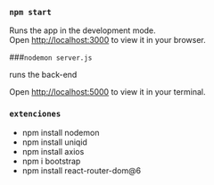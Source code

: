 ### `npm start`

Runs the app in the development mode.\
Open [http://localhost:3000](http://localhost:3000) to view it in your browser.

###`nodemon server.js`

runs the back-end

Open [http://localhost:5000](http://localhost:5000) to view it in your terminal.

### `extenciones`

- npm install nodemon
- npm install uniqid 
- npm install axios
- npm i bootstrap
- npm install react-router-dom@6
